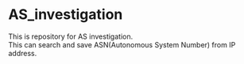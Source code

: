 # AS_investigation
This is repository for AS investigation.  
This can search and save ASN(Autonomous System Number) from IP address.
